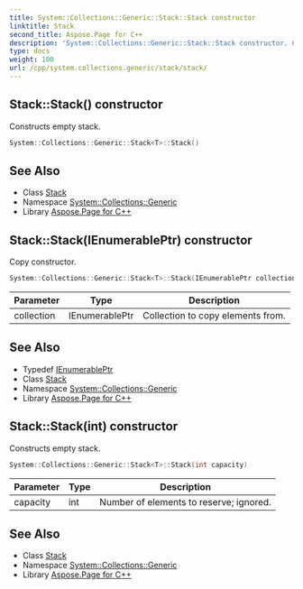 ```yaml
---
title: System::Collections::Generic::Stack::Stack constructor
linktitle: Stack
second_title: Aspose.Page for C++
description: 'System::Collections::Generic::Stack::Stack constructor. Constructs empty stack in C++.'
type: docs
weight: 100
url: /cpp/system.collections.generic/stack/stack/
---
```

## Stack::Stack() constructor


Constructs empty stack.

```cpp
System::Collections::Generic::Stack<T>::Stack()
```

## See Also

* Class [Stack](../)
* Namespace [System::Collections::Generic](../../)
* Library [Aspose.Page for C++](../../../)
## Stack::Stack(IEnumerablePtr) constructor


Copy constructor.

```cpp
System::Collections::Generic::Stack<T>::Stack(IEnumerablePtr collection)
```


| Parameter | Type | Description |
| --- | --- | --- |
| collection | IEnumerablePtr | Collection to copy elements from. |

## See Also

* Typedef [IEnumerablePtr](../ienumerableptr/)
* Class [Stack](../)
* Namespace [System::Collections::Generic](../../)
* Library [Aspose.Page for C++](../../../)
## Stack::Stack(int) constructor


Constructs empty stack.

```cpp
System::Collections::Generic::Stack<T>::Stack(int capacity)
```


| Parameter | Type | Description |
| --- | --- | --- |
| capacity | int | Number of elements to reserve; ignored. |

## See Also

* Class [Stack](../)
* Namespace [System::Collections::Generic](../../)
* Library [Aspose.Page for C++](../../../)

